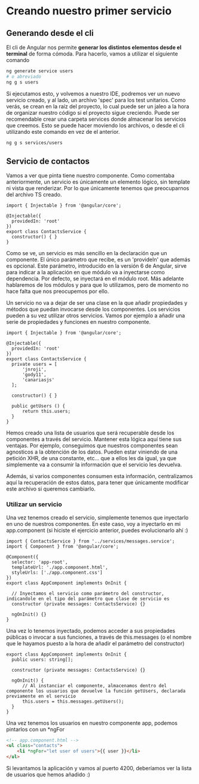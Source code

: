 # Creando nuestro primer servicio

## Generando desde el cli

El cli de Angular nos permite **generar los distintos elementos desde el terminal** de forma cómoda. Para hacerlo, vamos a utilizar el siguiente comando

```BASH
ng generate service users
# o abreviado
ng g s users
```

Si ejecutamos esto, y volvemos a nuestro IDE, podremos ver un nuevo servicio creado, y al lado, un archivo 'spec' para los test unitarios. Como verás, se crean en la raíz del proyecto, lo cual puede ser un jaleo a la hora de organizar nuestro código si el proyecto sigue creciendo. Puede ser recomendable crear una carpeta services donde almacenar los servicios que creemos. Esto se puede hacer moviendo los archivos, o desde el cli utilizando este comando en vez de el anterior.

```BASH
ng g s services/users
```

## Servicio de contactos

Vamos a ver que pinta tiene nuestro componente. Como comentaba anteriormente, un servicio es únicamente un elemento lógico, sin template ni vista que renderizar.  Por lo que únicamente tenemos que preocuparnos del archivo TS creado.

```TS
import { Injectable } from '@angular/core';

@Injectable({
  providedIn: 'root'
})
export class ContactsService {
  constructor() { }
}
```

Como se ve, un servicio es más sencillo en la declaración que un componente. El único parámetro que recibe, es un 'provideIn' que además es opcional. Este parámetro, introducido en la versión 6 de Angular, sirve para indicar a la aplicación en que módulo va a inyectarse como dependencia. Por defecto, se inyectará en el módulo root. Más adelante hablaremos de los módulos y para que lo utilizamos, pero de momento no hace falta que nos preocupemos por ello.

Un servicio no va a dejar de ser una clase en la que añadir propiedades y métodos que puedan invocarse desde los componentes. Los servicios pueden a su vez utilizar otros servicios. Vamos por ejemplo a añadir una serie de propiedades y funciones en nuestro componente.

```TS
import { Injectable } from '@angular/core';

@Injectable({
  providedIn: 'root'
})
export class ContactsService {
  private users = [
      'jnroji',
      'gody11',
      'canariasjs'
  ];

  constructor() { }

  public getUsers () {
      return this.users;
  }
}
```

Hemos creado una lista de usuarios que será recuperable desde los componentes a través del servicio. Mantener esta lógica aquí tiene sus ventajas. Por ejemplo, conseguimos que nuestros componentes sean agnosticos a la obtención de los datos. Pueden estar viniendo de una petición XHR, de una constante, etc... que a ellos les da igual, ya que simplemente va a consumir la información que el servicio les devuelva. 

Además, si varios componentes consumen esta información, centralizamos aquí la recuperación de estos datos, para tener que únicamente modificar este archivo si queremos cambiarlo.

### Utilizar un servicio

Una vez tenemos creado el servicio, simplemente tenemos que inyectarlo en uno de nuestros componentes. En este caso, voy a inyectarlo en mi app.component (si hiciste el ejercicio anterior, puedes evolucionarlo ahí :)

```TS
import { ContactsService } from '../services/messages.service';
import { Component } from '@angular/core';

@Component({
  selector: 'app-root',
  templateUrl: './app.component.html',
  styleUrls: ['./app.component.css']
})
export class AppComponent implements OnInit {
  
  // Inyectamos el servicio como parámetro del constructor, indicandole en el tipo del parámetro que clase de servicio es
  constructor (private messages: ContactsService) {}
  
  ngOnInit() {}
}

```

Una vez lo tenemos inyectado, podemos acceder a sus propiedades públicas o invocar a sus funciones, a través de this.messages (o el nombre que le hayamos puesto a la hora de añadir el parámetro del constructor)

```TS
export class AppComponent implements OnInit {
  public users: string[];

  constructor (private messages: ContactsService) {}
  
  ngOnInit() {
      // Al instanciar el componente, almacenamos dentro del componente los usuarios que devuelve la función getUsers, declarada previamente en el servicio
      this.users = this.messages.getUsers();
  }
}

```

Una vez tenemos los usuarios en nuestro componente app, podemos pintarlos con un *ngFor

```HTML
<!-- app.component.html -->
<ul class="contacts">
    <li *ngFor="let user of users">{{ user }}</li>
</ul>
```

Si levantamos la aplicación y vamos al puerto 4200, deberíamos ver la lista de usuarios que hemos añadido :)
